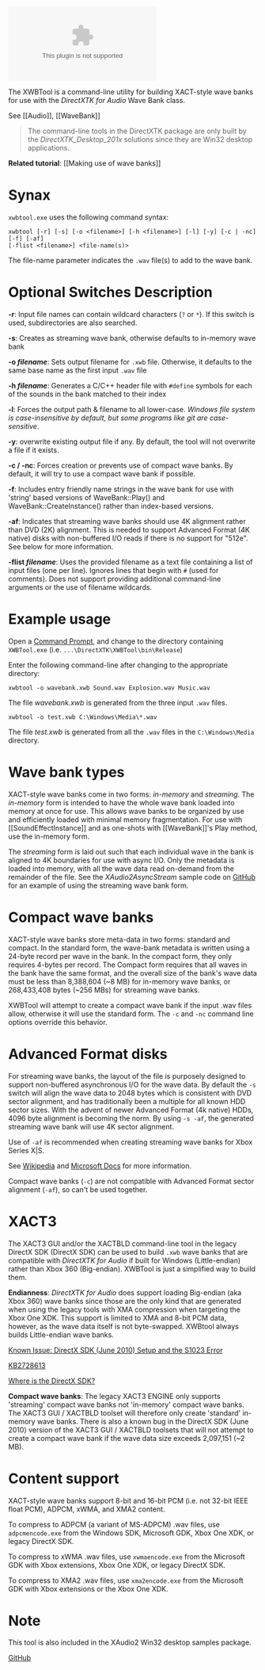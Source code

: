 [![xwbtool.exe](https://img.shields.io/github/downloads/Microsoft/DirectXTK/latest/xwbtool.exe?style=for-the-badge)](https://github.com/microsoft/DirectXTK/releases/latest/download/xwbtool.exe)

The XWBTool is a command-line utility for building XACT-style wave banks for use with the _DirectXTK for Audio_ Wave Bank class.

See [[Audio]], [[WaveBank]]

> The command-line tools in the DirectXTK package are only built by the _DirectXTK_Desktop_201x_ solutions since they are Win32 desktop applications.

**Related tutorial**: [[Making use of wave banks]]

# Synax

``xwbtool.exe`` uses the following command syntax:

    xwbtool [-r] [-s] [-o <filename>] [-h <filename>] [-l] [-y] [-c | -nc] [-f] [-af]
    [-flist <filename>] <file-name(s)>

The file-name parameter indicates the ``.wav`` file(s) to add to the wave bank.

# Optional Switches Description

**-r**: Input file names can contain wildcard characters (``?`` or ``*``). If this switch is used, subdirectories are also searched.

**-s**: Creates as streaming wave bank, otherwise defaults to in-memory wave bank

**-o _filename_**: Sets output filename for ``.xwb`` file. Otherwise, it defaults to the same base name as the first input ``.wav`` file

**-h _filename_**: Generates a C/C++ header file with ``#define`` symbols for each of the sounds in the bank matched to their index

**-l**: Forces the output path & filename to all lower-case. *Windows file system is case-insensitive by default, but some programs like git are case-sensitive*.

**-y**: overwrite existing output file if any. By default, the tool will not overwrite a file if it exists.

**-c / -nc**: Forces creation or prevents use of compact wave banks. By default, it will try to use a compact wave bank if possible.

**-f**: Includes entry friendly name strings in the wave bank for use with 'string' based versions of WaveBank::Play() and WaveBank::CreateInstance() rather than index-based versions.

**-af**: Indicates that streaming wave banks should use 4K alignment rather than DVD (2K) alignment. This is needed to support Advanced Format (4K native) disks with non-buffered I/O reads if there is no support for "512e". See below for more information.

**-flist _filename_**: Uses the provided filename as a text file containing a list of input files (one per line). Ignores lines that begin with ``#`` (used for comments). Does not support providing additional command-line arguments or the use of filename wildcards.

# Example usage

Open a [Command Prompt](http://windows.microsoft.com/en-us/windows/command-prompt-faq), and change to the directory containing ``XWBTool.exe`` (i.e. ``...\DirectXTK\XWBTool\bin\Release``)

Enter the following command-line after changing to the appropriate directory:

    xwbtool -o wavebank.xwb Sound.wav Explosion.wav Music.wav

The file _wavebank.xwb_ is generated from the three input ``.wav`` files.

    xwbtool -o test.xwb C:\Windows\Media\*.wav

The file _test.xwb_ is generated from all the ``.wav`` files in the ``C:\Windows\Media`` directory.

# Wave bank types
XACT-style wave banks come in two forms: _in-memory_ and _streaming_. The _in-memory_ form is intended to have the whole wave bank loaded into memory at once for use. This allows wave banks to be organized by use and efficiently loaded with minimal memory fragmentation. For use with [[SoundEffectInstance]] and as one-shots with [[WaveBank]]'s Play method, use the in-memory form.

The _streaming_ form is laid out such that each individual wave in the bank is aligned to 4K boundaries for use with async I/O. Only the metadata is loaded into memory, with all the wave data read on-demand from the remainder of the file. See the _XAudio2AsyncStream_ sample code on [GitHub](https://github.com/walbourn/directx-sdk-samples) for an example of using the streaming wave bank form.

# Compact wave banks
XACT-style wave banks store meta-data in two forms: standard and compact. In the standard form, the wave-bank metadata is written using a 24-byte record per wave in the bank. In the compact form, they only requires 4-bytes per record. The Compact form requires that all waves in the bank have the same format, and the overall size of the bank's wave data must be less than 8,388,604 (~8 MB) for in-memory wave banks, or 268,433,408 bytes (~256 MBs) for streaming wave banks.

XWBTool will attempt to create a compact wave bank if the input .wav files allow, otherwise it will use the standard form. The ``-c`` and ``-nc`` command line options override this behavior.

# Advanced Format disks
For streaming wave banks, the layout of the file is purposely designed to support non-buffered asynchronous I/O for the wave data. By default the ``-s`` switch will align the wave data to 2048 bytes which is consistent with DVD sector alignment, and has traditionally been a multiple for all known HDD sector sizes. With the advent of newer Advanced Format (4k native) HDDs, 4096 byte alignment is becoming the norm. By using ``-s -af``, the generated streaming wave bank will use 4K sector alignment.

Use of ``-af`` is recommended when creating streaming wave banks for Xbox Series X\|S.

See [Wikipedia](https://en.wikipedia.org/wiki/Advanced_Format) and [Microsoft Docs](https://docs.microsoft.com/en-us/windows/win32/w8cookbook/advanced-format--4k--disk-compatibility-update) for more information.

Compact wave banks (``-c``) are not compatible with Advanced Format sector alignment (``-af``), so can't be used together.

# XACT3
The XACT3 GUI and/or the XACTBLD command-line tool in the legacy DirectX SDK (DirectX SDK) can be used to build ``.xwb`` wave banks that are compatible with _DirectXTK for Audio_ if built for Windows (Little-endian) rather than Xbox 360 (Big-endian). XWBTool is just a simplified way to build them.

**Endianness**: _DirectXTK for Audio_ does support loading Big-endian (aka Xbox 360) wave banks since those are the only kind that are generated when using the legacy tools with XMA compression when targeting the Xbox One XDK. This support is limited to XMA and 8-bit PCM data, however, as the wave data itself is not byte-swapped. XWBtool always builds Little-endian wave banks.

[Known Issue: DirectX SDK (June 2010) Setup and the S1023 Error](https://walbourn.github.io/known-issue-directx-sdk-june-2010-setup-and-the-s1023-error/)

[KB2728613](https://support.microsoft.com/en-us/kb/2728613)

[Where is the DirectX SDK?](https://docs.microsoft.com/en-us/windows/desktop/directx-sdk--august-2009-)

**Compact wave banks**: The legacy XACT3 ENGINE only supports 'streaming' compact wave banks not 'in-memory' compact wave banks. The XACT3 GUI / XACTBLD toolset will therefore only create 'standard' in-memory wave banks. There is also a known bug in the DirectX SDK (June 2010) version of the XACT3 GUI / XACTBLD toolsets that will not attempt to create a compact wave bank if the wave data size exceeds 2,097,151 (~2 MB).

# Content support
XACT-style wave banks support 8-bit and 16-bit PCM (i.e. not 32-bit IEEE float PCM), ADPCM, xWMA, and XMA2 content.

To compress to ADPCM (a variant of MS-ADPCM) .wav files, use ``adpcmencode.exe`` from the Windows SDK, Microsoft GDK, Xbox One XDK, or legacy DirectX SDK.

To compress to xWMA .wav files, use ``xwmaencode.exe`` from the Microsoft GDK with Xbox extensions, Xbox One XDK, or legacy DirectX SDK.

To compress to XMA2 .wav files, use ``xma2encode.exe`` from the Microsoft GDK with Xbox extensions or the Xbox One XDK.

# Note
This tool is also included in the XAudio2 Win32 desktop samples package.

[GitHub](https://github.com/walbourn/directx-sdk-samples)

